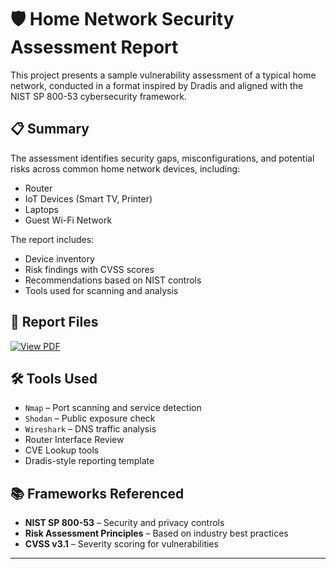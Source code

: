 # 🛡️ Home Network Security Assessment Report

This project presents a sample vulnerability assessment of a typical home network, conducted in a format inspired by Dradis and aligned with the NIST SP 800-53 cybersecurity framework.

## 📋 Summary

The assessment identifies security gaps, misconfigurations, and potential risks across common home network devices, including:

- Router
- IoT Devices (Smart TV, Printer)
- Laptops
- Guest Wi-Fi Network

The report includes:
- Device inventory
- Risk findings with CVSS scores
- Recommendations based on NIST controls
- Tools used for scanning and analysis

## 📄 Report Files
<p>  <a href="https://docs.google.com/viewer?url=[Home_Network_ Security_Assessment_Report.pdf](https://github.com/Singh050/Home_Network_Security_Assessment_Report/blob/main/Home_Network_%20Security_Assessment_Report.pdf)" target="_blank">
    <img src="https://img.shields.io/badge/View%20PDF-Open%20Report-blue?style=for-the-badge&logo=google-chrome" alt="View PDF">
  </a></p>


## 🛠️ Tools Used

- `Nmap` – Port scanning and service detection  
- `Shodan` – Public exposure check  
- `Wireshark` – DNS traffic analysis  
- Router Interface Review  
- CVE Lookup tools  
- Dradis-style reporting template

## 📚 Frameworks Referenced

- **NIST SP 800-53** – Security and privacy controls  
- **Risk Assessment Principles** – Based on industry best practices  
- **CVSS v3.1** – Severity scoring for vulnerabilities

---

